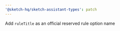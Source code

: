 ```yaml
---
'@sketch-hq/sketch-assistant-types': patch
---
```


Add `ruleTitle` as an official reserved rule option name
